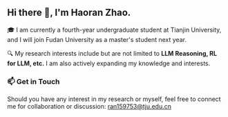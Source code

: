 ## Hi there 👋, I'm Haoran Zhao. 
🎓 I am currently a fourth-year undergraduate student at Tianjin University, and I will join Fudan University as a master's student next year.

🔍 My research interests include but are not limited to **LLM Reasoning, RL for LLM, etc.** I am also actively expanding my knowledge and interests.

### 📫 Get in Touch
Should you have any interest in my research or myself, feel free to connect me for collaboration or discussion: ran159753@tju.edu.cn
